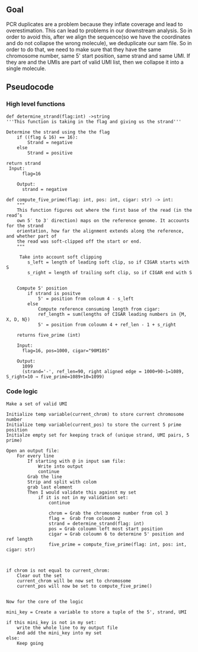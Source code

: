 ## **Goal** 
PCR duplicates are a problem because they inflate coverage and lead to overestimation. This can lead to problems in our downstream analysis. So in order to avoid this, after we align the sequence(so we have the coordinates and do not collapse the wrong molecule), we deduplicate our sam file. So in order to do that, we need to make sure that they have the same chromosome number, same 5' start position, same strand and same UMI. If they are and the UMIs are part of valid UMI list, then we collapse it into a single molecule.

## **Pseudocode**
### High level functions

```
def determine_strand(flag:int) ->string 
'''This function is taking in the flag and giving us the strand'''        

Determine the strand using the the flag
    if ((flag & 16) == 16):
        Strand = negative
    else 
        Strand = positive

return strand
 Input:
      flag=16

    Output:
      strand = negative
```      

```
def compute_five_prime(flag: int, pos: int, cigar: str) -> int:
    """
    This function figures out where the first base of the read (in the read’s
    own 5′ to 3′ direction) maps on the reference genome. It accounts for the strand
    orientation, how far the alignment extends along the reference, and whether part of
    the read was soft-clipped off the start or end.
    """ 

     Take into account soft clipping 
        s_left = length of leading soft clip, so if CIGAR starts with S
        s_right = length of trailing soft clip, so if CIGAR end with S


    Compute 5' position 
        if strand is positve
            5' = position from coloum 4 - s_left
        else
            Compute reference consuming length from cigar:
            ref_length = sum(lengths of CIGAR leading numbers in {M, X, D, N})
            5' = position from coloumn 4 + ref_len - 1 + s_right

    returns five_prime (int)

    Input:
      flag=16, pos=1000, cigar="90M10S"

    Output:
      1099
      (strand='-', ref_len=90, right aligned edge = 1000+90-1=1089, S_right=10 → five_prime=1089+10=1099)

```

### Code logic
```
Make a set of valid UMI

Initialize temp variable(current_chrom) to store current chromosome number
Initialize temp variable(current_pos) to store the current 5 prime position
Initialze empty set for keeping track of (unique strand, UMI pairs, 5 prime)

Open an output file:
    For every line 
        If starting with @ in input sam file:
            Write into output
            continue
        Grab the line
        Strip and split with colom
        grab last element
        Then I would validate this against my set
            if it is not in my validation set:
                continue

                chrom = Grab the chromosome number from col 3
                flag =  Grab from coloumn 2
                strand = determine_strand(flag: int)
                pos = Grab coloumn left most start position 
                cigar = Grab coloumn 6 to determine 5' position and ref length
                five_prime = compute_five_prime(flag: int, pos: int, cigar: str)
        

    
if chrom is not equal to current_chrom:
    Clear out the set
    current_chrom will be now set to chromosome
    current_pos will now be set to compute_five_prime()


Now for the core of the logic

mini_key = Create a variable to store a tuple of the 5', strand, UMI

if this mini_key is not in my set:
    write the whole line to my output file
    And add the mini_key into my set
else:
    Keep going

```